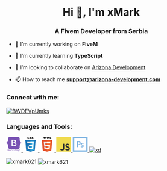 <h1 align="center">Hi 👋, I'm xMark</h1>
<h3 align="center">A Fivem Developer from Serbia</h3>

- 🔭 I’m currently working on **FiveM**

- 🌱 I’m currently learning **TypeScript**

- 👯 I’m looking to collaborate on [Arizona Development](https:://arizona-development.com)

- 📫 How to reach me **support@arizona-development.com**

<h3 align="left">Connect with me:</h3>
<p align="left">
<a href="https://discord.gg/BWDEVpUmks" target="blank"><img align="center" src="https://raw.githubusercontent.com/rahuldkjain/github-profile-readme-generator/master/src/images/icons/Social/discord.svg" alt="BWDEVpUmks" height="30" width="40" /></a>
</p>

<h3 align="left">Languages and Tools:</h3>
<p align="left"> <a href="https://getbootstrap.com" target="_blank" rel="noreferrer"> <img src="https://raw.githubusercontent.com/devicons/devicon/master/icons/bootstrap/bootstrap-plain-wordmark.svg" alt="bootstrap" width="40" height="40"/> </a> <a href="https://www.w3schools.com/css/" target="_blank" rel="noreferrer"> <img src="https://raw.githubusercontent.com/devicons/devicon/master/icons/css3/css3-original-wordmark.svg" alt="css3" width="40" height="40"/> </a> <a href="https://www.w3.org/html/" target="_blank" rel="noreferrer"> <img src="https://raw.githubusercontent.com/devicons/devicon/master/icons/html5/html5-original-wordmark.svg" alt="html5" width="40" height="40"/> </a> <a href="https://developer.mozilla.org/en-US/docs/Web/JavaScript" target="_blank" rel="noreferrer"> <img src="https://raw.githubusercontent.com/devicons/devicon/master/icons/javascript/javascript-original.svg" alt="javascript" width="40" height="40"/> </a> <a href="https://www.photoshop.com/en" target="_blank" rel="noreferrer"> <img src="https://raw.githubusercontent.com/devicons/devicon/master/icons/photoshop/photoshop-line.svg" alt="photoshop" width="40" height="40"/> </a> <a href="https://www.adobe.com/products/xd.html" target="_blank" rel="noreferrer"> <img src="https://cdn.worldvectorlogo.com/logos/adobe-xd.svg" alt="xd" width="40" height="40"/> </a> </p>

<p><img align="left" src="https://github-readme-stats.vercel.app/api/top-langs?username=xmark621&show_icons=true&locale=en&layout=compact" alt="xmark621" /></p>

<p>&nbsp;<img align="center" src="https://github-readme-stats.vercel.app/api?username=xmark621&show_icons=true&locale=en" alt="xmark621" /></p>
